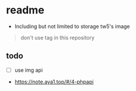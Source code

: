 # readme

* Including but not limited to storage tw5's image

> don't use tag in this repository

## todo

- [ ] use img api
* https://note.aya1.top/#/4-phpapi
